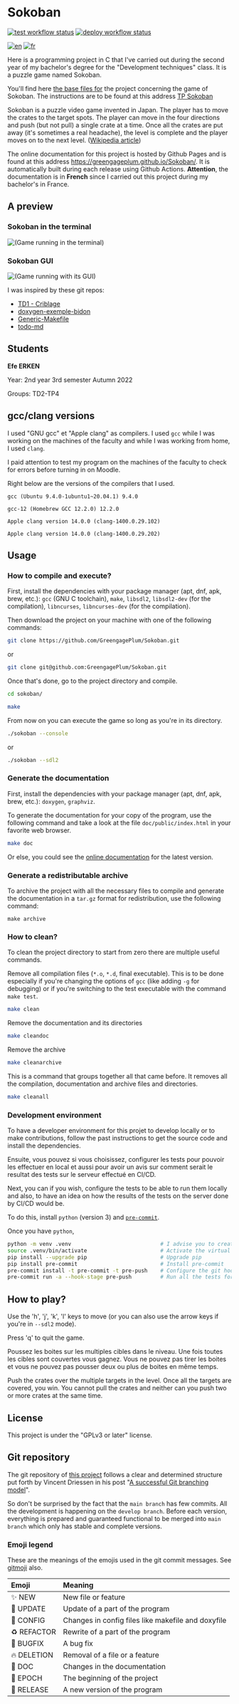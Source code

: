 # Sokoban

<!-- For the compatibility of Github and Doxygen at the same time I had to use this line of html to attach an image -->
<a href="https://github.com/GreengagePlum/Sokoban/actions/workflows/test.yml"><img alt="test workflow status" src="https://github.com/GreengagePlum/Sokoban/actions/workflows/test.yml/badge.svg"/></a>
<a href="https://github.com/GreengagePlum/Sokoban/actions/workflows/deploy.yml"><img alt="deploy workflow status" src="https://github.com/GreengagePlum/Sokoban/actions/workflows/deploy.yml/badge.svg"/></a>

<a href="https://github.com/GreengagePlum/Sokoban/blob/main/README.md"><img alt="en" src="https://img.shields.io/badge/lang-en-red.svg"/></a>
<a href="https://github.com/GreengagePlum/Sokoban/blob/main/README.fr.md"><img alt="fr" src="https://img.shields.io/badge/lang-fr-yellow.svg"/></a>

Here is a programming project in C that I've carried out during the second year of my bachelor's degree for the "Development techniques" class. It is a puzzle game named Sokoban.

You'll find here [the base files for](https://git.unistra.fr/techdevprintemps2022/SokobanTechDev) the project concerning the game of Sokoban. The instructions are to be found at this address [TP Sokoban](https://techdevprintemps2022.pages.unistra.fr/TP_TechDevEnonce/)

Sokoban is a puzzle video game invented in Japan. The player has to move the crates to the target spots. The player can move in the four directions and push (but not pull) a single crate at a time. Once all the crates are put away (it's sometimes a real headache), the level is complete and the player moves on to the next level. ([Wikipedia article](https://en.wikipedia.org/wiki/Sokoban))

The online documentation for this project is hosted by Github Pages and is found at this address <https://greengageplum.github.io/Sokoban/>. It is automatically built during each release using Github Actions. **Attention**, the documentation is in **French** since I carried out this project during my bachelor's in France.

## A preview

### Sokoban in the terminal

<img alt="(Game running in the terminal)" src="images/sokobanCLIv1.0.0.gif"/>

### Sokoban GUI

<img alt="(Game running with its GUI)" src="images/sokobanGUIv1.0.0.gif"/>

I was inspired by these git repos:

* [TD1 - Criblage](https://gitlab.com/qgoestch/td1-criblage)
* [doxygen-exemple-bidon](https://git.unistra.fr/max.schmitt/doxygen-exemple-bidon)
* [Generic-Makefile](https://github.com/Leandros/Generic-Makefile/blob/master/Makefile)
* [todo-md](https://github.com/todo-md/todo-md)

## Students

**Efe ERKEN**

Year: 2nd year 3rd semester Autumn 2022

Groups: TD2-TP4

## gcc/clang versions

I used "GNU gcc" et "Apple clang" as compilers. I used `gcc` while I was working on the machines of the faculty and while I was working from home, I used `clang`.

I paid attention to test my program on the machines of the faculty to check for errors before turning in on Moodle.

Right below are the versions of the compilers that I used.

```text
gcc (Ubuntu 9.4.0-1ubuntu1~20.04.1) 9.4.0

gcc-12 (Homebrew GCC 12.2.0) 12.2.0

Apple clang version 14.0.0 (clang-1400.0.29.102)

Apple clang version 14.0.0 (clang-1400.0.29.202)
```

## Usage

### How to compile and execute?

First, install the dependencies with your package manager (apt, dnf, apk, brew, etc.): `gcc` (GNU C toolchain), `make`, `libsdl2`, `libsdl2-dev` (for the compilation), `libncurses`, `libncurses-dev` (for the compilation).

Then download the project on your machine with one of the following commands:

```sh
git clone https://github.com/GreengagePlum/Sokoban.git
```

or

```sh
git clone git@github.com:GreengagePlum/Sokoban.git
```

Once that's done, go to the project directory and compile.

```sh
cd sokoban/

make
```

From now on you can execute the game so long as you're in its directory.

```sh
./sokoban --console
```

or

```sh
./sokoban --sdl2
```

### Generate the documentation

First, install the dependencies with your package manager (apt, dnf, apk, brew, etc.): `doxygen`, `graphviz`.

To generate the documentation for your copy of the program, use the following command and take a look at the file `doc/public/index.html` in your favorite web browser.

```sh
make doc
```

Or else, you could see the [online documentation](https://greengageplum.github.io/Sokoban/) for the latest version.

### Generate a redistributable archive

To archive the project with all the necessary files to compile and generate the documentation in a `tar.gz` format for redistribution, use the following command:

```
make archive
```

### How to clean?

To clean the project directory to start from zero there are multiple useful commands.

Remove all compilation files (`*.o`, `*.d`, final executable). This is to be done especially if you're changing the options of `gcc` (like adding `-g` for debugging) or if you're switching to the test executable with the command `make test`.

```sh
make clean
```

Remove the documentation and its directories

```sh
make cleandoc
```

Remove the archive

```sh
make cleanarchive
```

This is a command that groups together all that came before. It removes all the compilation, documentation and archive files and directories.

```sh
make cleanall
```

### Development environment

To have a developer environment for this projet to develop locally or to make contributions, follow the past instructions to get the source code and install the dependencies.

Ensuite, vous pouvez si vous choisissez, configurer les tests pour pouvoir les effectuer en local et aussi pour avoir un avis sur comment serait le resultat des tests sur le serveur effectué en CI/CD.

Next, you can if you wish, configure the tests to be able to run them locally and also, to have an idea on how the results of the tests on the server done by CI/CD would be.

To do this, install `python` (version 3) and [`pre-commit`](https://pre-commit.com/).

Once you have `python`,

```sh
python -m venv .venv                            # I advise you to create a virtual environment with your favorite method
source .venv/bin/activate                       # Activate the virtual environment
pip install --upgrade pip                       # Upgrade pip
pip install pre-commit                          # Install pre-commit
pre-commit install -t pre-commit -t pre-push    # Configure the git hooks
pre-commit run -a --hook-stage pre-push         # Run all the tests for the first time
```

## How to play?

Use the 'h', 'j', 'k', 'l' keys to move (or you can also use the arrow keys if you're in `--sdl2` mode).

Press 'q' to quit the game.

Poussez les boites sur les multiples cibles dans le niveau. Une fois toutes les cibles sont couvertes vous gagnez. Vous ne pouvez pas tirer les boites et vous ne pouvez pas pousser deux ou plus de boites en même temps.

Push the crates over the multiple targets in the level. Once all the targets are covered, you win. You cannot pull the crates and neither can you push two or more crates at the same time.

## License

This project is under the "GPLv3 or later" license.

## Git repository

The git repository of [this project](https://greengageplum.github.io/sokoban/) follows a clear and determined
structure put forth by Vincent Driessen in his
post "[A successful Git branching model](https://nvie.com/posts/a-successful-git-branching-model/)".

So don't be surprised by the fact that the `main branch` has few commits. All the development is happening on
the `develop branch`. Before each version, everything is prepared and guaranteed functional to be merged
into `main branch` which only has stable and complete versions.

### Emoji legend

These are the meanings of the emojis used in the git commit messages. See [gitmoji](https://gitmoji.dev/) also.

| Emoji              | Meaning                                            |
|:-------------------|:---------------------------------------------------|
| :sparkles: NEW     | New file or feature                                |
| :wrench: UPDATE    | Update of a part of the program                    |
| :hammer: CONFIG    | Changes in config files like makefile and doxyfile |
| :recycle: REFACTOR | Rewrite of a part of the program                   |
| :bug: BUGFIX       | A bug fix                                          |
| :fire: DELETION    | Removal of a file or a feature                     |
| :memo: DOC         | Changes in the documentation                       |
| :tada: EPOCH       | The beginning of the project                       |
| :rocket: RELEASE   | A new version of the program                       |

